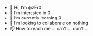 - 👋 Hi, I’m @zEr0
- 👀 I’m interested in 0
- 🌱 I’m currently learning 0
- 💞️ I’m looking to collaborate on nothing
- 📫 How to reach me ... can't.... don't...

<!---
zEr0-035/zEr0-035 is a ✨ special ✨ repository because its `README.md` (this file) appears on your GitHub profile.
You can click the Preview link to take a look at your changes.
--->
